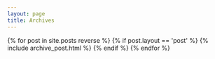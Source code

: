```yaml
---
layout: page
title: Archives
---
```


<div class="archives" itemscope itemtype="http://schema.org/Blog">
{% for post in site.posts reverse %}
{% if post.layout == 'post' %}
	{% include archive_post.html %}
{% endif %}
{% endfor %}
  </ul>
</div>

